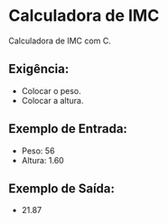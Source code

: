 # Calculadora de IMC
Calculadora de IMC com C.

## Exigência: 
- Colocar o peso.
- Colocar a altura.

## Exemplo de Entrada:
- Peso: 56
- Altura: 1.60

## Exemplo de Saída:
- 21.87
